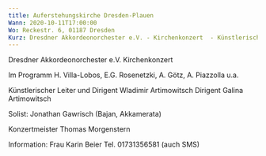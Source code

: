```yaml
---
title: Auferstehungskirche Dresden-Plauen
Wann: 2020-10-11T17:00:00
Wo: Reckestr. 6, 01187 Dresden
Kurz: Dresdner Akkordeonorchester e.V. - Kirchenkonzert  - Künstlerischer Leiter und Dirigent Wladimir Artimowitsch
---
```


Dresdner Akkordeonorchester e.V.
Kirchenkonzert 

Im Programm H. Villa-Lobos, E.G. Rosenetzki, A. Götz, A. Piazzolla u.a.

Künstlerischer Leiter und Dirigent Wladimir Artimowitsch
Dirigent Galina Artimowitsch

Solist:
Jonathan Gawrisch (Bajan, Akkamerata)

Konzertmeister Thomas Morgenstern


Information: 
Frau Karin Beier
Tel. 01731356581 (auch SMS)